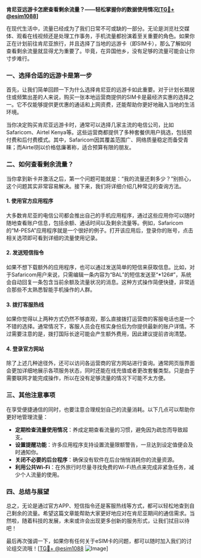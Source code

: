 **肯尼亚远游卡怎麽查看剩余流量？——轻松掌握你的数据使用情况[[TG💪+ @esim1088](https://t.me/s/esim1088)]**

在现代生活中，流量已经成为了我们日常不可或缺的一部分。无论是浏览社交媒体、观看在线视频还是处理工作事务，手机流量都扮演着至关重要的角色。如果你正在计划前往肯尼亚旅行，并且选择了当地的远游卡（即SIM卡），那么了解如何查看剩余流量就显得尤为重要了。毕竟，在异国他乡，没有足够的流量可能会让你寸步难行。

### **一、选择合适的远游卡是第一步**

首先，让我们简单回顾一下为什么选择肯尼亚的远游卡如此重要。对于计划长期居住或频繁出差的人来说，购买一张本地运营商提供的SIM卡是最经济实惠的选择之一。它不仅能够提供更优惠的通话和上网资费，还能帮助你更好地融入当地的生活环境。

当你决定购买肯尼亚远游卡时，通常可以选择几家主流的电信公司，比如Safaricom、Airtel Kenya等。这些运营商都提供了多种套餐供用户挑选，包括预付费和后付费模式。其中，Safaricom因其覆盖范围广、网络质量稳定而备受青睐；而Airtel则以价格低廉著称，适合预算有限的朋友。

### **二、如何查看剩余流量？**

当你拿到新卡并激活之后，第一个问题可能就是：“我的流量还剩多少？”别担心，这个问题其实非常容易解决。接下来，我们将详细介绍几种常见的查询方法。

#### **1. 使用官方应用程序**
大多数肯尼亚的电信公司都会推出自己的手机应用程序，通过这些应用你可以随时随地查看账户信息，包括余额、通话时间以及剩余流量等。例如，Safaricom的“M-PESA”应用程序就是一个很好的例子。打开该应用后，登录你的账号，点击相关选项即可看到详细的流量使用记录。

#### **2. 发送短信指令**
如果不想下载额外的应用程序，也可以通过发送简单的短信来获取信息。比如，对于Safaricom用户来说，只需编辑一条内容为“BAL”的短信发送至“*126#”，系统会自动回复一条包含当前余额及流量状况的消息。这种方式操作简便快捷，非常适合那些不太熟悉智能手机操作的人群。

#### **3. 拨打客服热线**
如果你觉得以上两种方式仍然不够直观，那么直接拨打运营商的客服电话也是一个不错的选择。通常情况下，客服人员会在核实身份后为你提供最新的账户详情。不过需要注意的是，拨打国际长途可能会产生额外费用，因此建议提前咨询清楚。

#### **4. 登录官方网站**
除了上述几种途径外，还可以访问各运营商的官方网站进行查询。通常网页版界面会更加详细地展示各项服务状态，同时还能在线充值或者更改套餐类型。只是由于需要联网才能完成操作，所以在没有足够流量的情况下可能不太方便。

### **三、其他注意事项**

在享受便捷通信的同时，也要注意合理规划自己的流量消耗。以下几点可以帮助你更好地管理流量：

- **定期检查流量使用情况**：养成定期查看流量的习惯，避免因为疏忽而导致超支。
- **设置提醒功能**：许多应用程序支持设置流量限额警告，一旦达到设定值便会及时通知你。
- **关闭不必要的后台程序**：确保没有软件在后台悄悄消耗你的流量资源。
- **利用公共Wi-Fi**：在外旅行时尽量寻找免费的Wi-Fi热点来完成非紧急任务，减少个人流量的使用。

### **四、总结与展望**

总之，无论是通过官方APP、短信指令还是客服热线等方式，都可以轻松地查到自己剩余的流量。希望这篇文章能帮助大家更好地应对在肯尼亚期间的通信需求。当然啦，随着科技的发展，未来或许会出现更多创新的服务形式，让我们拭目以待吧！

最后再次强调一下，如果你有任何关于eSIM卡的问题，都可以随时加入我们的讨论组交流哦！[[TG💪+ @esim1088](https://t.me/s/esim1088) ![Image](https://i.postimg.cc/4NQfJmqS/Snipaste-2025-05-13-00-14-12.png)]